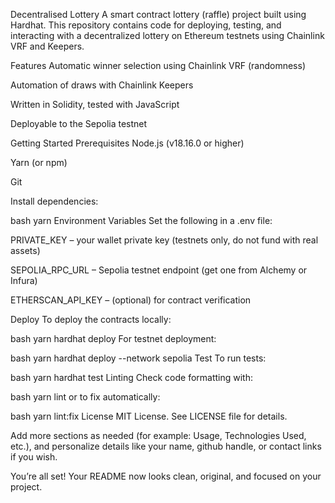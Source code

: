 Decentralised Lottery
A smart contract lottery (raffle) project built using Hardhat. This repository contains code for deploying, testing, and interacting with a decentralized lottery on Ethereum testnets using Chainlink VRF and Keepers.

Features
Automatic winner selection using Chainlink VRF (randomness)

Automation of draws with Chainlink Keepers

Written in Solidity, tested with JavaScript

Deployable to the Sepolia testnet

Getting Started
Prerequisites
Node.js (v18.16.0 or higher)

Yarn (or npm)

Git

Install dependencies:

bash
yarn
Environment Variables
Set the following in a .env file:

PRIVATE_KEY – your wallet private key (testnets only, do not fund with real assets)

SEPOLIA_RPC_URL – Sepolia testnet endpoint (get one from Alchemy or Infura)

ETHERSCAN_API_KEY – (optional) for contract verification

Deploy
To deploy the contracts locally:

bash
yarn hardhat deploy
For testnet deployment:

bash
yarn hardhat deploy --network sepolia
Test
To run tests:

bash
yarn hardhat test
Linting
Check code formatting with:

bash
yarn lint
or to fix automatically:

bash
yarn lint:fix
License
MIT License. See LICENSE file for details.

Add more sections as needed (for example: Usage, Technologies Used, etc.), and personalize details like your name, github handle, or contact links if you wish.

You’re all set! Your README now looks clean, original, and focused on your project.



